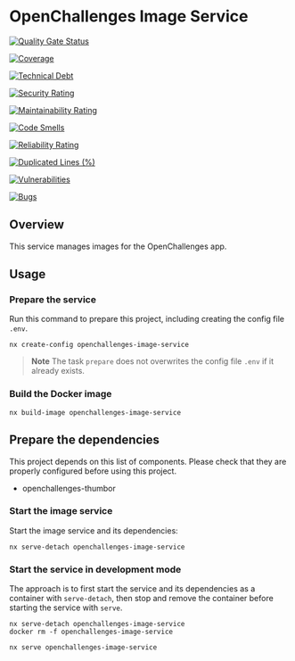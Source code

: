 # OpenChallenges Image Service

[![Quality Gate Status](https://sonarcloud.io/api/project_badges/measure?project=openchallenges-image-service&metric=alert_status)](https://sonarcloud.io/summary/new_code?id=openchallenges-image-service)

[![Coverage](https://sonarcloud.io/api/project_badges/measure?project=openchallenges-image-service&metric=coverage)](https://sonarcloud.io/summary/new_code?id=openchallenges-image-service)

[![Technical Debt](https://sonarcloud.io/api/project_badges/measure?project=openchallenges-image-service&metric=sqale_index)](https://sonarcloud.io/summary/new_code?id=openchallenges-image-service)

[![Security Rating](https://sonarcloud.io/api/project_badges/measure?project=openchallenges-image-service&metric=security_rating)](https://sonarcloud.io/summary/new_code?id=openchallenges-image-service)

[![Maintainability Rating](https://sonarcloud.io/api/project_badges/measure?project=openchallenges-image-service&metric=sqale_rating)](https://sonarcloud.io/summary/new_code?id=openchallenges-image-service)

[![Code Smells](https://sonarcloud.io/api/project_badges/measure?project=openchallenges-image-service&metric=code_smells)](https://sonarcloud.io/summary/new_code?id=openchallenges-image-service)

[![Reliability Rating](https://sonarcloud.io/api/project_badges/measure?project=openchallenges-image-service&metric=reliability_rating)](https://sonarcloud.io/summary/new_code?id=openchallenges-image-service)

[![Duplicated Lines (%)](https://sonarcloud.io/api/project_badges/measure?project=openchallenges-image-service&metric=duplicated_lines_density)](https://sonarcloud.io/summary/new_code?id=openchallenges-image-service)

[![Vulnerabilities](https://sonarcloud.io/api/project_badges/measure?project=openchallenges-image-service&metric=vulnerabilities)](https://sonarcloud.io/summary/new_code?id=openchallenges-image-service)

[![Bugs](https://sonarcloud.io/api/project_badges/measure?project=openchallenges-image-service&metric=bugs)](https://sonarcloud.io/summary/new_code?id=openchallenges-image-service)

## Overview

This service manages images for the OpenChallenges app.

## Usage

### Prepare the service

Run this command to prepare this project, including creating the config file `.env`.

```console
nx create-config openchallenges-image-service
```

> **Note** The task `prepare` does not overwrites the config file `.env` if it already exists.

### Build the Docker image

```console
nx build-image openchallenges-image-service
```

## Prepare the dependencies

This project depends on this list of components. Please check that they are properly configured
before using this project.

- openchallenges-thumbor

### Start the image service

Start the image service and its dependencies:

```console
nx serve-detach openchallenges-image-service
```

### Start the service in development mode

The approach is to first start the service and its dependencies as a container with `serve-detach`,
then stop and remove the container before starting the service with `serve`.

```console
nx serve-detach openchallenges-image-service
docker rm -f openchallenges-image-service

nx serve openchallenges-image-service
```